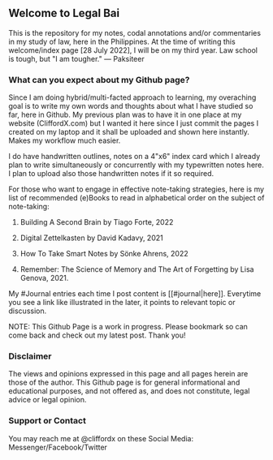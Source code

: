 ## Welcome to Legal Bai

This is the repository for my notes, codal annotations and/or commentaries in my study of law, here in the Philippines. At the time of writing this welcome/index page [28 July 2022], I will be on my third year. Law school is tough, but "I am tougher." — Paksiteer


### What can you expect about my Github page?

Since I am doing hybrid/multi-facted approach to learning, my overaching goal is to write my own words and thoughts about what I have studied so far, here in Github. My previous plan was to have it in one place at my website (CliffordX.com) but I wanted it here since I just commit the pages I created on my laptop and it shall be uploaded and shown here instantly. Makes my workflow much easier.

I do have handwritten outlines, notes on a 4"x6" index card which I already plan to write simultaneously or concurrently with my typewritten notes here. I plan to upload also those handwritten notes if it so required.

For those who want to engage in effective note-taking strategies, here is my list of recommended (e)Books to read in alphabetical order on the subject of note-taking:

1. Building A Second Brain by Tiago Forte, 2022

2. Digital Zettelkasten by David Kadavy, 2021

3. How To Take Smart Notes by Sönke Ahrens, 2022

4. Remember: The Science of Memory and The Art of Forgetting by Lisa Genova, 2021.

My #Journal entries each time I post content is [[#journal|here]].  Everytime you see a link like illustrated in the later, it points to relevant topic or discussion. 

NOTE: This Github Page is a work in progress. Please bookmark so can come back and check out my latest post. Thank you!

### Disclaimer
The views and opinions expressed in this page and all pages herein are those of the author. This Github page is for general informational and educational purposes, and not offered as, and does not constitute, legal advice or legal opinion.


### Support or Contact

You may reach me at @cliffordx on these Social Media: Messenger/Facebook/Twitter
